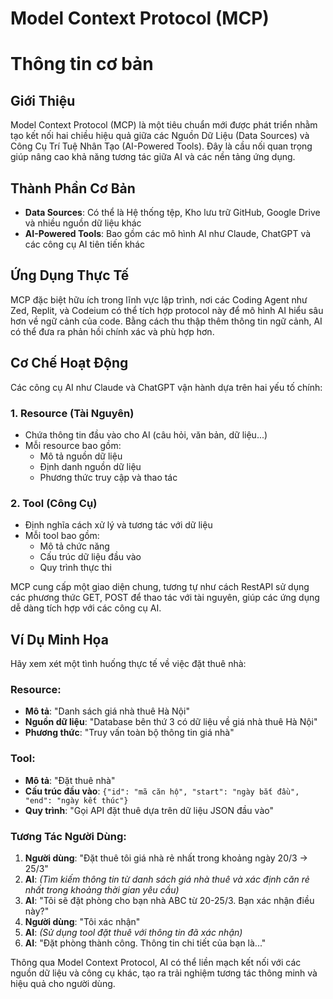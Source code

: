 # Model Context Protocol (MCP)

# Thông tin cơ bản

## Giới Thiệu

Model Context Protocol (MCP) là một tiêu chuẩn mới được phát triển nhằm tạo kết nối hai chiều hiệu quả giữa các Nguồn Dữ Liệu (Data Sources) và Công Cụ Trí Tuệ Nhân Tạo (AI-Powered Tools). Đây là cầu nối quan trọng giúp nâng cao khả năng tương tác giữa AI và các nền tảng ứng dụng.

## Thành Phần Cơ Bản

- **Data Sources**: Có thể là Hệ thống tệp, Kho lưu trữ GitHub, Google Drive và nhiều nguồn dữ liệu khác
- **AI-Powered Tools**: Bao gồm các mô hình AI như Claude, ChatGPT và các công cụ AI tiên tiến khác

## Ứng Dụng Thực Tế

MCP đặc biệt hữu ích trong lĩnh vực lập trình, nơi các Coding Agent như Zed, Replit, và Codeium có thể tích hợp protocol này để mô hình AI hiểu sâu hơn về ngữ cảnh của code. Bằng cách thu thập thêm thông tin ngữ cảnh, AI có thể đưa ra phản hồi chính xác và phù hợp hơn.

## Cơ Chế Hoạt Động

Các công cụ AI như Claude và ChatGPT vận hành dựa trên hai yếu tố chính:

### 1. Resource (Tài Nguyên)

- Chứa thông tin đầu vào cho AI (câu hỏi, văn bản, dữ liệu...)
- Mỗi resource bao gồm:
    - Mô tả nguồn dữ liệu
    - Định danh nguồn dữ liệu
    - Phương thức truy cập và thao tác

### 2. Tool (Công Cụ)

- Định nghĩa cách xử lý và tương tác với dữ liệu
- Mỗi tool bao gồm:
    - Mô tả chức năng
    - Cấu trúc dữ liệu đầu vào
    - Quy trình thực thi

MCP cung cấp một giao diện chung, tương tự như cách RestAPI sử dụng các phương thức GET, POST để thao tác với tài nguyên, giúp các ứng dụng dễ dàng tích hợp với các công cụ AI.

## Ví Dụ Minh Họa

Hãy xem xét một tình huống thực tế về việc đặt thuê nhà:

### Resource:

- **Mô tả**: "Danh sách giá nhà thuê Hà Nội"
- **Nguồn dữ liệu**: "Database bên thứ 3 có dữ liệu về giá nhà thuê Hà Nội"
- **Phương thức**: "Truy vấn toàn bộ thông tin giá nhà"

### Tool:

- **Mô tả**: "Đặt thuê nhà"
- **Cấu trúc đầu vào**: `{"id": "mã căn hộ", "start": "ngày bắt đầu", "end": "ngày kết thúc"}`
- **Quy trình**: "Gọi API đặt thuê dựa trên dữ liệu JSON đầu vào"

### Tương Tác Người Dùng:

1. **Người dùng**: "Đặt thuê tôi giá nhà rẻ nhất trong khoảng ngày 20/3 → 25/3"
2. **AI**: *(Tìm kiếm thông tin từ danh sách giá nhà thuê và xác định căn rẻ nhất trong khoảng thời gian yêu cầu)*
3. **AI**: "Tôi sẽ đặt phòng cho bạn nhà ABC từ 20-25/3. Bạn xác nhận điều này?"
4. **Người dùng**: "Tôi xác nhận"
5. **AI**: *(Sử dụng tool đặt thuê với thông tin đã xác nhận)*
6. **AI**: "Đặt phòng thành công. Thông tin chi tiết của bạn là..."

Thông qua Model Context Protocol, AI có thể liền mạch kết nối với các nguồn dữ liệu và công cụ khác, tạo ra trải nghiệm tương tác thông minh và hiệu quả cho người dùng.